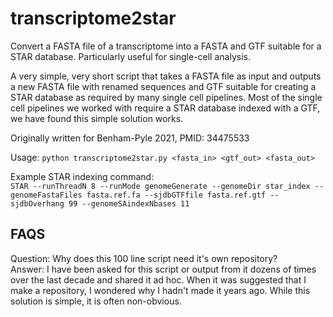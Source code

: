 # transcriptome2star

Convert a FASTA file of a transcriptome into a FASTA and GTF suitable for a STAR database. Particularly useful for single-cell analysis.

A very simple, very short script that takes a FASTA file as input and outputs a new FASTA file with renamed sequences and GTF suitable for creating a STAR database as required by many single cell pipelines. Most of the single cell pipelines we worked with require a STAR database indexed with a GTF, we have found this simple solution works.  

Originally written for Benham-Pyle 2021, PMID: 34475533

Usage: `python transcriptome2star.py <fasta_in> <gtf_out> <fasta_out>`

Example STAR indexing command:  
`STAR --runThreadN 8 --runMode genomeGenerate --genomeDir star_index --genomeFastaFiles fasta.ref.fa --sjdbGTFfile fasta.ref.gtf --sjdbOverhang 99 --genomeSAindexNbases 11`



## FAQS

Question: Why does this 100 line script need it's own repository?  
Answer: I have been asked for this script or output from it dozens of times over the last decade and shared it ad hoc. When it was suggested that I make a repository, I wondered why I hadn't made it years ago. While this solution is simple, it is often non-obvious. 

